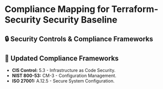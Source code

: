 # Compliance Mapping for Terraform-Security Security Baseline
## 🔒 Security Controls & Compliance Frameworks

## 📜 Updated Compliance Frameworks
- **CIS Control:** 5.3 - Infrastructure as Code Security.
- **NIST 800-53:** CM-3 - Configuration Management.
- **ISO 27001:** A.12.5 - Secure System Configuration.
